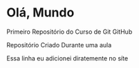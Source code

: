 # Olá, Mundo
 Primeiro Repositório do Curso de Git GitHub

 Repositório Criado Durante uma aula 

 Essa linha eu adicionei diratemente no síte
